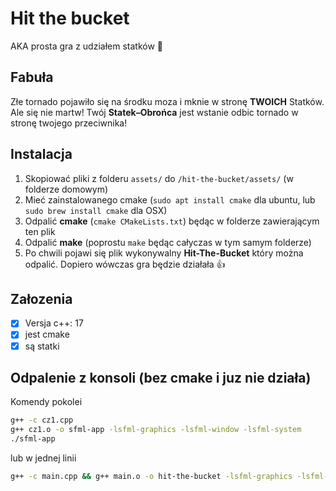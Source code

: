 # Hit the bucket

AKA prosta gra z udziałem statków 🚤

## Fabuła

Złe tornado pojawiło się na środku moza i mknie w stronę **TWOICH** Statków. Ale się nie martw! Twój **Statek–Obrońca** jest wstanie odbic tornado w stronę twojego przeciwnika!

## Instalacja

1. Skopiować pliki z folderu `assets/` do `/hit-the-bucket/assets/` (w folderze domowym)
2. Mieć zainstalowanego cmake (`sudo apt install cmake` dla ubuntu, lub `sudo brew install cmake` dla OSX)
3. Odpalić **cmake** (`cmake CMakeLists.txt`) będąc w folderze zawierającym ten plik
4. Odpalić **make** (poprostu `make` będąc całyczas w tym samym folderze)
5. Po chwili pojawi się plik wykonywalny **Hit-The-Bucket** który można odpalić. Dopiero wówczas gra będzie działała 👍

## Załozenia

- [x] Versja c++: 17
- [x] jest cmake
- [x] są statki

## Odpalenie z konsoli (bez cmake i juz nie działa)

Komendy pokolei
~~~bash
g++ -c cz1.cpp
g++ cz1.o -o sfml-app -lsfml-graphics -lsfml-window -lsfml-system
./sfml-app
~~~

lub w jednej linii
~~~bash
g++ -c main.cpp && g++ main.o -o hit-the-bucket -lsfml-graphics -lsfml-window -lsfml-system && ./hit-the-bucket
~~~
